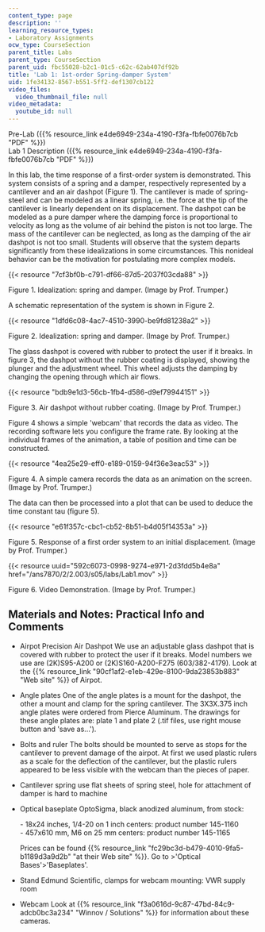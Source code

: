 ```yaml
---
content_type: page
description: ''
learning_resource_types:
- Laboratory Assignments
ocw_type: CourseSection
parent_title: Labs
parent_type: CourseSection
parent_uid: fbc55028-b2c1-01c5-c62c-62ab407df92b
title: 'Lab 1: 1st-order Spring-damper System'
uid: 1fe34132-8567-b551-5ff2-def1307cb122
video_files:
  video_thumbnail_file: null
video_metadata:
  youtube_id: null
---
```


Pre-Lab ({{% resource_link e4de6949-234a-4190-f3fa-fbfe0076b7cb "PDF" %}})  
Lab 1 Description ({{% resource_link e4de6949-234a-4190-f3fa-fbfe0076b7cb "PDF" %}})

In this lab, the time response of a first-order system is demonstrated. This system consists of a spring and a damper, respectively represented by a cantilever and an air dashpot (Figure 1). The cantilever is made of spring-steel and can be modeled as a linear spring, i.e. the force at the tip of the cantilever is linearly dependent on its displacement. The dashpot can be modeled as a pure damper where the damping force is proportional to velocity as long as the volume of air behind the piston is not too large. The mass of the cantilever can be neglected, as long as the damping of the air dashpot is not too small. Students will observe that the system departs significantly from these idealizations in some circumstances. This nonideal behavior can be the motivation for postulating more complex models.

{{< resource "7cf3bf0b-c791-df66-87d5-2037f03cda88" >}}

Figure 1. Idealization: spring and damper. (Image by Prof. Trumper.)

A schematic representation of the system is shown in Figure 2.

{{< resource "1dfd6c08-4ac7-4510-3990-be9fd81238a2" >}}

Figure 2. Idealization: spring and damper. (Image by Prof. Trumper.)

The glass dashpot is covered with rubber to protect the user if it breaks. In figure 3, the dashpot without the rubber coating is displayed, showing the plunger and the adjustment wheel. This wheel adjusts the damping by changing the opening through which air flows.

{{< resource "bdb9e1d3-56cb-1fb4-d586-d9ef79944151" >}}

Figure 3. Air dashpot without rubber coating. (Image by Prof. Trumper.)

Figure 4 shows a simple 'webcam' that records the data as video. The recording software lets you configure the frame rate. By looking at the individual frames of the animation, a table of position and time can be constructed.

{{< resource "4ea25e29-eff0-e189-0159-94f36e3eac53" >}}

Figure 4. A simple camera records the data as an animation on the screen. (Image by Prof. Trumper.)

The data can then be processed into a plot that can be used to deduce the time constant tau (figure 5).

{{< resource "e61f357c-cbc1-cb52-8b51-b4d05f14353a" >}}

Figure 5. Response of a first order system to an initial displacement. (Image by Prof. Trumper.)

{{< resource uuid="592c6073-0998-9274-e971-2d3fdd5b4e8a" href="/ans7870/2/2.003/s05/labs/Lab1.mov" >}}

Figure 6. Video Demonstration. (Image by Prof. Trumper.)

Materials and Notes: Practical Info and Comments
------------------------------------------------

*   Airpot Precision Air Dashpot We use an adjustable glass dashpot that is covered with rubber to protect the user if it breaks. Model numbers we use are (2K)S95-A200 or (2K)S160-A200-F275 (603/382-4179). Look at the {{% resource_link "90cf1af2-e1eb-429e-8100-9da23853b883" "Web site" %}} of Airpot.
    
*   Angle plates One of the angle plates is a mount for the dashpot, the other a mount and clamp for the spring cantilever. The 3X3X.375 inch angle plates were ordered from Pierce Aluminum. The drawings for these angle plates are: plate 1 and plate 2 (.tif files, use right mouse button and 'save as...').
    
*   Bolts and ruler The bolts should be mounted to serve as stops for the cantilever to prevent damage of the airpot. At first we used plastic rulers as a scale for the deflection of the cantilever, but the plastic rulers appeared to be less visible with the webcam than the pieces of paper.
    
*   Cantilever spring use flat sheets of spring steel, hole for attachment of damper is hard to machine
    
*   Optical baseplate OptoSigma, black anodized aluminum, from stock:  
      
    \- 18x24 inches, 1/4-20 on 1 inch centers: product number 145-1160  
    \- 457x610 mm, M6 on 25 mm centers: product number 145-1165  
      
    Prices can be found {{% resource_link "fc29bc3d-b479-4010-9fa5-b1189d3a9d2b" "at their Web site" %}}. Go to >'Optical Bases'>'Baseplates'.
    
*   Stand Edmund Scientific, clamps for webcam mounting: VWR supply room
    
*   Webcam Look at {{% resource_link "f3a0616d-9c87-47bd-84c9-adcb0bc3a234" "Winnov / Solutions" %}} for information about these cameras.